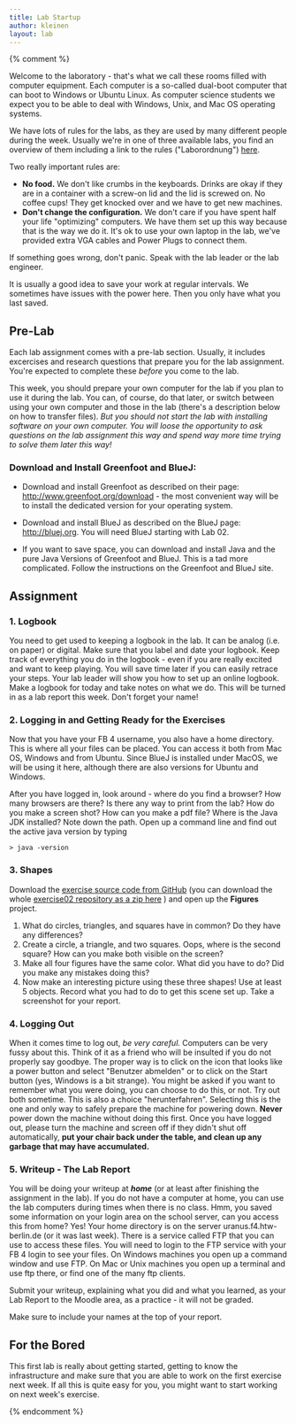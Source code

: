 ```yaml
---
title: Lab Startup
author: kleinen
layout: lab
---
```

{% comment %}

Welcome to the laboratory - that's what we call these rooms filled with computer equipment. Each computer is a so-called dual-boot computer that can boot to Windows or Ubuntu Linux. As computer science students we expect you to be able to deal with Windows, Unix, and Mac OS operating systems.

We have lots of rules for the labs, as they are used by many different people during the week. Usually we're in one of three available labs, you find an overview of them including a link to the rules ("Laborordnung") [here](http://imi-bachelor.htw-berlin.de/studium/labore/).

Two really important rules are:

- **No food.** We don't like crumbs in the keyboards. Drinks are okay if they are in a container with a screw-on lid and the lid is screwed on. No coffee cups! They get knocked over and we have to get new machines.
- **Don't change the configuration.** We don't care if you have spent half your life "optimizing" computers. We have them set up this way because that is the way we do it. It's ok to use your own laptop in the lab, we've provided extra VGA cables and Power Plugs to connect them.

If something goes wrong, don't panic. Speak with the lab leader or the lab engineer.

It is usually a good idea to save your work at regular intervals. We sometimes have issues with the power here. Then you only have what you last saved.

## Pre-Lab

Each lab assignment comes with a pre-lab section. Usually, it includes excercises and research questions that prepare you for the lab assignment.
You're expected to complete these *before* you come to the lab.

This week, you should prepare your own computer for the lab if you plan to use it during the lab. You can, of course, do that later, or switch between using your own computer and those in the lab (there's a description below on how to transfer files). *But you should not start the lab with installing software on your own computer. You will loose the opportunity to ask questions on the lab assignment this way and spend way more time trying to solve them later this way!*

### Download and Install Greenfoot and BlueJ:

* Download and install Greenfoot as described on their page: http://www.greenfoot.org/download - the most convenient way will be to install the dedicated version for your operating system.

* Download and install BlueJ as described on the BlueJ page: http://bluej.org. You will need BlueJ starting with Lab 02.

* If you want to save space, you can download and install Java and the pure Java Versions of Greenfoot and BlueJ. This is a tad more complicated. Follow the instructions on the Greenfoot and BlueJ site.

## Assignment

### 1. Logbook

You need to get used to keeping a logbook in the lab. It can be analog (i.e. on paper) or digital. Make sure that you label and date your logbook. Keep track of everything you do in the logbook - even if you are really excited and want to keep playing. You will save time later if you can easily retrace your steps. Your lab leader will show you how to set up an online logbook. Make a logbook for today and take notes on what we do. This will be turned in as a lab report this week. Don't forget your name!

### 2. Logging in and Getting Ready for the Exercises

Now that you have your FB 4 username, you also have a home directory. This is where all your files can be placed. You can access it both from Mac OS, Windows and from Ubuntu. Since BlueJ is installed under MacOS, we will be using it here, although there are also versions for Ubuntu and Windows.

After you have logged in, look around - where do you find a browser? How many browsers are there? Is there any way to print from the lab? How do you make a screen shot? How can you make a pdf file? Where is the Java JDK installed? Note down the path. Open up a command line and find out the active java version by typing

    > java -version

### 3. Shapes

Download the [exercise source code from GitHub][1] (you can download the whole [exercise02 repository as a zip here][2] ) and open up the **Figures** project.

1.  What do circles, triangles, and squares have in common? Do they have any differences?
2.  Create a circle, a triangle, and two squares. Oops, where is the second square? How can you make both visible on the screen?
3.  Make all four figures have the same color. What did you have to do? Did you make any mistakes doing this?
4.  Now make an interesting picture using these three shapes! Use at least 5 objects. Record what you had to do to get this scene set up. Take a screenshot for your report.


### 4. Logging Out

When it comes time to log out, _be very careful._ Computers can be very fussy about this.
Think of it as a friend who will be insulted if you do not properly say goodbye.
The proper way is to click on the icon that looks like a power button and select "Benutzer
abmelden" or to click on the Start button (yes, Windows is a bit strange). You might be asked if you want to remember what you were doing, you can choose to do this, or not. Try out both sometime. This is also a choice "herunterfahren". Selecting this is the one and only way to safely prepare the machine for powering down.
**Never** power down the machine without doing this first. Once you have logged out, please turn the machine and screen off if they didn't shut off automatically, **put your chair back under the table, and clean up any garbage that may have accumulated.**


### 5. Writeup - The Lab Report

You will be doing your writeup at ***home*** (or at least after finishing the assignment in the lab). If you do not have a computer at home, you can use the lab computers during times when there is no class. Hmm, you saved some information on your login area on the school server, can you access this from home? Yes! Your home directory is on the server uranus.f4.htw-berlin.de (or it was last week). There is a service called FTP that you can use to access these files. You will need to login to the FTP service with your FB 4 login to see your files. On Windows machines you open up a command window and use FTP. On Mac or Unix machines you open up a terminal and use ftp there, or find one of the many ftp clients.


Submit your writeup, explaining what you did and what you learned, as your Lab Report to the Moodle area, as a practice - it will not be graded.

Make sure to include your names at the top of your report.

## For the Bored

This first lab is really about getting started, getting to know the infrastructure and make sure that you are able to work on the first exercise next week. If all this is quite easy for you, you might want to start working on next week's exercise.

 [1]: https://github.com/htw-imi-info1/exercise02
 [2]: https://github.com/htw-imi-info1/exercise02/zipball/master
{% endcomment %}
